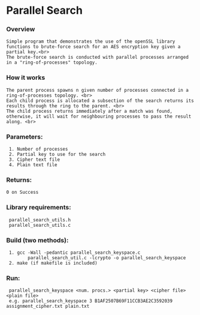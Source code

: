 # Parallel Search

### Overview
    Simple program that demonstrates the use of the openSSL library functions to brute-force search for an AES encryption key given a partial key.<br>
    The brute-force search is conducted with parallel processes arranged in a "ring-of-processes" topology.

### How it works
    The parent process spawns n given number of processes connected in a ring-of-processes topology. <br>
    Each child process is allocated a subsection of the search returns its results through the ring to the parent. <br>
    The child process returns immediately after a match was found, otherwise, it will wait for neighbouring processes to pass the result along. <br>

### Parameters:
     1. Number of processes
     2. Partial key to use for the search
     3. Cipher text file
     4. Plain text file

### Returns: 
    0 on Success

### Library requirements:
     parallel_search_utils.h
     parallel_search_utils.c

### Build (two methods):
     1. gcc -Wall -pedantic parallel_search_keyspace.c 
            parallel_search_util.c -lcrypto -o parallel_search_keyspace
     2. make (if makefile is included)

### Run:
     parallel_search_keyspace <num. procs.> <partial key> <cipher file> <plain file>
     e.g. parallel_search_keyspace 3 B1AF2507B69F11CCB3AE2C3592039 assignment_cipher.txt plain.txt